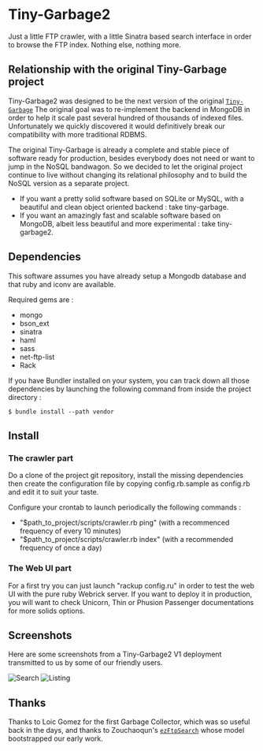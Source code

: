 Tiny-Garbage2
=============

Just a little FTP crawler, with a little Sinatra based search interface in order to browse the FTP index.
Nothing else, nothing more.

Relationship with the original Tiny-Garbage project
---------------------------------------------------

Tiny-Garbage2 was designed to be the next version of the original [`Tiny-Garbage`](http://github.com/kisscool/tiny-garbage)
The original goal was to re-implement the backend in MongoDB in order to help it scale past several hundred of thousands of indexed files. Unfortunately we quickly discovered it would definitively break our compatibility with more traditional RDBMS.

The original Tiny-Garbage is already a complete and stable piece of software ready for production, besides everybody does not need or want to jump in the NoSQL bandwagon. So we decided to let the original project continue to live without changing its relational philosophy and to build the NoSQL version as a separate project.

* If you want a pretty solid software based on SQLite or MySQL, with a beautiful and clean object oriented backend : take tiny-garbage.
* If you want an amazingly fast and scalable software based on MongoDB, albeit less beautiful and more experimental : take tiny-garbage2.

Dependencies
------------

This software assumes you have already setup a Mongodb database and that ruby and iconv are available.

Required gems are :

* mongo
* bson_ext
* sinatra
* haml
* sass
* net-ftp-list
* Rack

If you have Bundler installed on your system, you can track down all those dependencies by launching the following command from inside the project directory :

	$ bundle install --path vendor

Install
-------

### The crawler part

Do a clone of the project git repository, install the missing dependencies then create the configuration file by copying config.rb.sample as config.rb and edit it to suit your taste.

Configure your crontab to launch periodically the following commands :

* "$path_to_project/scripts/crawler.rb ping" (with a recommenced frequency of every 10 minutes)
* "$path_to_project/scripts/crawler.rb index" (with a recommended frequency of once a day)


### The Web UI part

For a first try you can just launch "rackup config.ru" in order to test the web UI with the pure ruby Webrick server.
If you want to deploy it in production, you will want to check Unicorn, Thin or Phusion Passenger documentations for more solids options.

Screenshots
-----------

Here are some screenshots from a Tiny-Garbage2 V1 deployment transmitted to us by some of our friendly users.

![Search](https://github.com/downloads/kisscool/tiny-garbage2/garbage_1.png)
![Listing](https://github.com/downloads/kisscool/tiny-garbage2/garbage_2.png)


Thanks
------

Thanks to Loic Gomez for the first Garbage Collector, which was so useful back in the days, and thanks to Zouchaoqun's [`ezFtpSearch`](http://github.com/zouchaoqun/ezftpsearch) whose model bootstrapped our early work.

